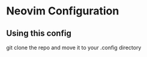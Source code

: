 # Neovim Configuration

## Using this config
git clone the repo and move it to your .config directory
